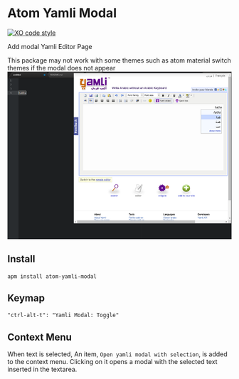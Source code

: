 # Atom Yamli Modal



[![XO code style](https://img.shields.io/badge/code_style-XO-5ed9c7.svg)](https://github.com/sindresorhus/xo)

Add modal Yamli Editor Page

This package may not work with some themes such as atom material switch themes if the modal does not appear
![Atom Yamli Modal](https://github.com/Kayoti/atom-yamli-modal/blob/master/screenshot.png)

## Install

```
apm install atom-yamli-modal
```

## Keymap

```
"ctrl-alt-t": "Yamli Modal: Toggle"
```

## Context Menu

When text is selected, An item, `Open yamli modal with selection`, is added to the context menu. Clicking on it opens a modal with the selected text inserted in the textarea.
